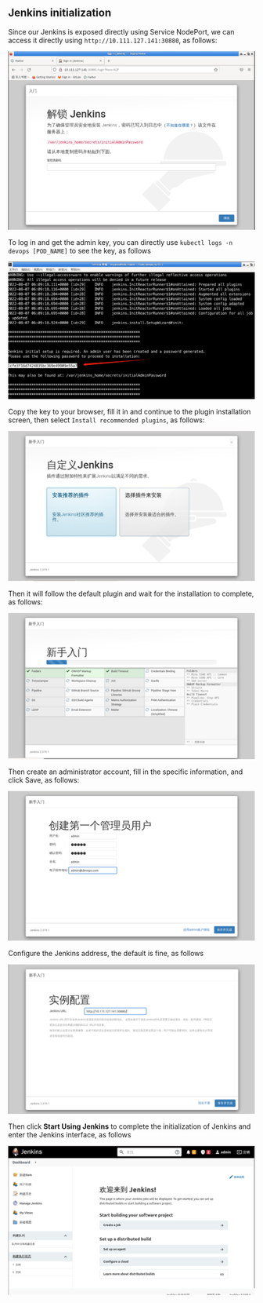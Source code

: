 ## Jenkins initialization

Since our Jenkins is exposed directly using Service NodePort, we can access it directly using `http://10.111.127.141:30880`, as follows:

![图片描述](assets/lab-deploying-and-using-jenkins-in-kubernetes-6-0.png)

To log in and get the admin key, you can directly use `kubectl logs -n devops [POD_NAME]` to see the key, as follows

![图片描述](assets/lab-deploying-and-using-jenkins-in-kubernetes-6-1.png)

Copy the key to your browser, fill it in and continue to the plugin installation screen, then select `Install recommended plugins`, as follows:

![图片描述](assets/lab-deploying-and-using-jenkins-in-kubernetes-6-2.png)

Then it will follow the default plugin and wait for the installation to complete, as follows:

![图片描述](assets/lab-deploying-and-using-jenkins-in-kubernetes-6-3.png)

Then create an administrator account, fill in the specific information, and click Save, as follows:

![图片描述](assets/lab-deploying-and-using-jenkins-in-kubernetes-6-4.png)

Configure the Jenkins address, the default is fine, as follows

![图片描述](assets/lab-deploying-and-using-jenkins-in-kubernetes-6-5.png)

Then click **Start Using Jenkins** to complete the initialization of Jenkins and enter the Jenkins interface, as follows

![图片描述](assets/lab-deploying-and-using-jenkins-in-kubernetes-6-6.png)
